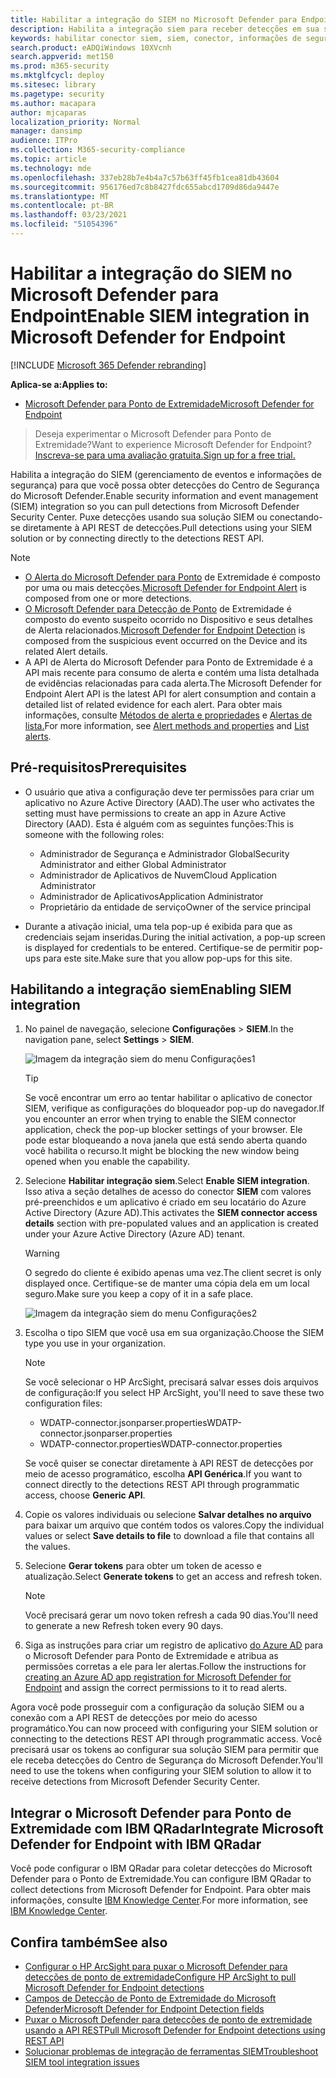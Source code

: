 ```yaml
---
title: Habilitar a integração do SIEM no Microsoft Defender para Endpoint
description: Habilita a integração siem para receber detecções em sua solução de gerenciamento de informações de segurança e eventos (SIEM).
keywords: habilitar conector siem, siem, conector, informações de segurança e eventos
search.product: eADQiWindows 10XVcnh
search.appverid: met150
ms.prod: m365-security
ms.mktglfcycl: deploy
ms.sitesec: library
ms.pagetype: security
ms.author: macapara
author: mjcaparas
localization_priority: Normal
manager: dansimp
audience: ITPro
ms.collection: M365-security-compliance
ms.topic: article
ms.technology: mde
ms.openlocfilehash: 337eb28b7e4b4a7c57b63ff45fb1cea81db43604
ms.sourcegitcommit: 956176ed7c8b8427fdc655abcd1709d86da9447e
ms.translationtype: MT
ms.contentlocale: pt-BR
ms.lasthandoff: 03/23/2021
ms.locfileid: "51054396"
---
```

# <a name="enable-siem-integration-in-microsoft-defender-for-endpoint"></a><span data-ttu-id="ea065-104">Habilitar a integração do SIEM no Microsoft Defender para Endpoint</span><span class="sxs-lookup"><span data-stu-id="ea065-104">Enable SIEM integration in Microsoft Defender for Endpoint</span></span>

[!INCLUDE [Microsoft 365 Defender rebranding](../../includes/microsoft-defender.md)]

<span data-ttu-id="ea065-105">**Aplica-se a:**</span><span class="sxs-lookup"><span data-stu-id="ea065-105">**Applies to:**</span></span>
- [<span data-ttu-id="ea065-106">Microsoft Defender para Ponto de Extremidade</span><span class="sxs-lookup"><span data-stu-id="ea065-106">Microsoft Defender for Endpoint</span></span>](https://go.microsoft.com/fwlink/?linkid=2154037)


><span data-ttu-id="ea065-107">Deseja experimentar o Microsoft Defender para Ponto de Extremidade?</span><span class="sxs-lookup"><span data-stu-id="ea065-107">Want to experience Microsoft Defender for Endpoint?</span></span> [<span data-ttu-id="ea065-108">Inscreva-se para uma avaliação gratuita.</span><span class="sxs-lookup"><span data-stu-id="ea065-108">Sign up for a free trial.</span></span>](https://www.microsoft.com/microsoft-365/windows/microsoft-defender-atp?ocid=docs-wdatp-enablesiem-abovefoldlink) 

<span data-ttu-id="ea065-109">Habilita a integração do SIEM (gerenciamento de eventos e informações de segurança) para que você possa obter detecções do Centro de Segurança do Microsoft Defender.</span><span class="sxs-lookup"><span data-stu-id="ea065-109">Enable security information and event management (SIEM) integration so you can pull detections from Microsoft Defender Security Center.</span></span> <span data-ttu-id="ea065-110">Puxe detecções usando sua solução SIEM ou conectando-se diretamente à API REST de detecções.</span><span class="sxs-lookup"><span data-stu-id="ea065-110">Pull detections using your SIEM solution or by connecting directly to the detections REST API.</span></span>

>[!NOTE]
>- <span data-ttu-id="ea065-111">[O Alerta do Microsoft Defender para Ponto](alerts.md) de Extremidade é composto por uma ou mais detecções.</span><span class="sxs-lookup"><span data-stu-id="ea065-111">[Microsoft Defender for Endpoint Alert](alerts.md) is composed from one or more detections.</span></span>
>- <span data-ttu-id="ea065-112">[O Microsoft Defender para Detecção de Ponto](api-portal-mapping.md) de Extremidade é composto do evento suspeito ocorrido no Dispositivo e seus detalhes de Alerta relacionados.</span><span class="sxs-lookup"><span data-stu-id="ea065-112">[Microsoft Defender for Endpoint Detection](api-portal-mapping.md) is composed from the suspicious event occurred on the Device and its related Alert details.</span></span>
>- <span data-ttu-id="ea065-113">A API de Alerta do Microsoft Defender para Ponto de Extremidade é a API mais recente para consumo de alerta e contém uma lista detalhada de evidências relacionadas para cada alerta.</span><span class="sxs-lookup"><span data-stu-id="ea065-113">The Microsoft Defender for Endpoint Alert API is the latest API for alert consumption and contain a detailed list of related evidence for each alert.</span></span> <span data-ttu-id="ea065-114">Para obter mais informações, consulte [Métodos de alerta e propriedades](alerts.md) e [Alertas de lista.](get-alerts.md)</span><span class="sxs-lookup"><span data-stu-id="ea065-114">For more information, see [Alert methods and properties](alerts.md) and [List alerts](get-alerts.md).</span></span>

## <a name="prerequisites"></a><span data-ttu-id="ea065-115">Pré-requisitos</span><span class="sxs-lookup"><span data-stu-id="ea065-115">Prerequisites</span></span>

- <span data-ttu-id="ea065-116">O usuário que ativa a configuração deve ter permissões para criar um aplicativo no Azure Active Directory (AAD).</span><span class="sxs-lookup"><span data-stu-id="ea065-116">The user who activates the setting must have permissions to create an app in Azure Active Directory (AAD).</span></span> <span data-ttu-id="ea065-117">Esta é alguém com as seguintes funções:</span><span class="sxs-lookup"><span data-stu-id="ea065-117">This is someone with the following roles:</span></span> 

  - <span data-ttu-id="ea065-118">Administrador de Segurança e Administrador Global</span><span class="sxs-lookup"><span data-stu-id="ea065-118">Security Administrator and either Global Administrator</span></span>
  - <span data-ttu-id="ea065-119">Administrador de Aplicativos de Nuvem</span><span class="sxs-lookup"><span data-stu-id="ea065-119">Cloud Application Administrator</span></span>
  - <span data-ttu-id="ea065-120">Administrador de Aplicativos</span><span class="sxs-lookup"><span data-stu-id="ea065-120">Application Administrator</span></span>
  - <span data-ttu-id="ea065-121">Proprietário da entidade de serviço</span><span class="sxs-lookup"><span data-stu-id="ea065-121">Owner of the service principal</span></span>

- <span data-ttu-id="ea065-122">Durante a ativação inicial, uma tela pop-up é exibida para que as credenciais sejam inseridas.</span><span class="sxs-lookup"><span data-stu-id="ea065-122">During the initial activation, a pop-up screen is displayed for credentials to be entered.</span></span> <span data-ttu-id="ea065-123">Certifique-se de permitir pop-ups para este site.</span><span class="sxs-lookup"><span data-stu-id="ea065-123">Make sure that you allow pop-ups for this site.</span></span>

## <a name="enabling-siem-integration"></a><span data-ttu-id="ea065-124">Habilitando a integração siem</span><span class="sxs-lookup"><span data-stu-id="ea065-124">Enabling SIEM integration</span></span> 
1. <span data-ttu-id="ea065-125">No painel de navegação, selecione **Configurações**  >  **SIEM**.</span><span class="sxs-lookup"><span data-stu-id="ea065-125">In the navigation pane, select **Settings** > **SIEM**.</span></span>

    ![Imagem da integração siem do menu Configurações1](images/enable_siem.png)

    >[!TIP]
    ><span data-ttu-id="ea065-127">Se você encontrar um erro ao tentar habilitar o aplicativo de conector SIEM, verifique as configurações do bloqueador pop-up do navegador.</span><span class="sxs-lookup"><span data-stu-id="ea065-127">If you encounter an error when trying to enable the SIEM connector application, check the pop-up blocker settings of your browser.</span></span> <span data-ttu-id="ea065-128">Ele pode estar bloqueando a nova janela que está sendo aberta quando você habilita o recurso.</span><span class="sxs-lookup"><span data-stu-id="ea065-128">It might be blocking the new window being opened when you enable the capability.</span></span> 

2. <span data-ttu-id="ea065-129">Selecione **Habilitar integração siem**.</span><span class="sxs-lookup"><span data-stu-id="ea065-129">Select **Enable SIEM integration**.</span></span> <span data-ttu-id="ea065-130">Isso ativa a seção detalhes de acesso do conector **SIEM** com valores pré-preenchidos e um aplicativo é criado em seu locatário do Azure Active Directory (Azure AD).</span><span class="sxs-lookup"><span data-stu-id="ea065-130">This activates the **SIEM connector access details** section with pre-populated values and an application is created under your Azure Active Directory (Azure AD) tenant.</span></span>

    > [!WARNING]
    ><span data-ttu-id="ea065-131">O segredo do cliente é exibido apenas uma vez.</span><span class="sxs-lookup"><span data-stu-id="ea065-131">The client secret is only displayed once.</span></span> <span data-ttu-id="ea065-132">Certifique-se de manter uma cópia dela em um local seguro.</span><span class="sxs-lookup"><span data-stu-id="ea065-132">Make sure you keep a copy of it in a safe place.</span></span><br>
     

    ![Imagem da integração siem do menu Configurações2](images/siem_details.png)

3. <span data-ttu-id="ea065-134">Escolha o tipo SIEM que você usa em sua organização.</span><span class="sxs-lookup"><span data-stu-id="ea065-134">Choose the SIEM type you use in your organization.</span></span>

   > [!NOTE]
   > <span data-ttu-id="ea065-135">Se você selecionar o HP ArcSight, precisará salvar esses dois arquivos de configuração:</span><span class="sxs-lookup"><span data-stu-id="ea065-135">If you select HP ArcSight, you'll need to save these two configuration files:</span></span><br>
   > - <span data-ttu-id="ea065-136">WDATP-connector.jsonparser.properties</span><span class="sxs-lookup"><span data-stu-id="ea065-136">WDATP-connector.jsonparser.properties</span></span>
   > - <span data-ttu-id="ea065-137">WDATP-connector.properties</span><span class="sxs-lookup"><span data-stu-id="ea065-137">WDATP-connector.properties</span></span> <br>

   <span data-ttu-id="ea065-138">Se você quiser se conectar diretamente à API REST de detecções por meio de acesso programático, escolha **API Genérica**.</span><span class="sxs-lookup"><span data-stu-id="ea065-138">If you want to connect directly to the detections REST API through programmatic access, choose **Generic API**.</span></span>

4. <span data-ttu-id="ea065-139">Copie os valores individuais ou selecione **Salvar detalhes no arquivo** para baixar um arquivo que contém todos os valores.</span><span class="sxs-lookup"><span data-stu-id="ea065-139">Copy the individual values or select **Save details to file** to download a file that contains all the values.</span></span>

5. <span data-ttu-id="ea065-140">Selecione **Gerar tokens** para obter um token de acesso e atualização.</span><span class="sxs-lookup"><span data-stu-id="ea065-140">Select **Generate tokens** to get an access and refresh token.</span></span>
  
   > [!NOTE]
   > <span data-ttu-id="ea065-141">Você precisará gerar um novo token refresh a cada 90 dias.</span><span class="sxs-lookup"><span data-stu-id="ea065-141">You'll need to generate a new Refresh token every 90 days.</span></span> 

6. <span data-ttu-id="ea065-142">Siga as instruções para criar um registro de aplicativo [do Azure AD](https://docs.microsoft.com/microsoft-365/security/defender-endpoint/exposed-apis-create-app-webapp) para o Microsoft Defender para Ponto de Extremidade e atribua as permissões corretas a ele para ler alertas.</span><span class="sxs-lookup"><span data-stu-id="ea065-142">Follow the instructions for [creating an Azure AD app registration for Microsoft Defender for Endpoint](https://docs.microsoft.com/microsoft-365/security/defender-endpoint/exposed-apis-create-app-webapp) and assign the correct permissions to it to read alerts.</span></span>

<span data-ttu-id="ea065-143">Agora você pode prosseguir com a configuração da solução SIEM ou a conexão com a API REST de detecções por meio do acesso programático.</span><span class="sxs-lookup"><span data-stu-id="ea065-143">You can now proceed with configuring your SIEM solution or connecting to the detections REST API through programmatic access.</span></span> <span data-ttu-id="ea065-144">Você precisará usar os tokens ao configurar sua solução SIEM para permitir que ele receba detecções do Centro de Segurança do Microsoft Defender.</span><span class="sxs-lookup"><span data-stu-id="ea065-144">You'll need to use the tokens when configuring your SIEM solution to allow it to receive detections from Microsoft Defender Security Center.</span></span>

## <a name="integrate-microsoft-defender-for-endpoint-with-ibm-qradar"></a><span data-ttu-id="ea065-145">Integrar o Microsoft Defender para Ponto de Extremidade com IBM QRadar</span><span class="sxs-lookup"><span data-stu-id="ea065-145">Integrate Microsoft Defender for Endpoint with IBM QRadar</span></span> 
<span data-ttu-id="ea065-146">Você pode configurar o IBM QRadar para coletar detecções do Microsoft Defender para o Ponto de Extremidade.</span><span class="sxs-lookup"><span data-stu-id="ea065-146">You can configure IBM QRadar to collect detections from Microsoft Defender for Endpoint.</span></span> <span data-ttu-id="ea065-147">Para obter mais informações, consulte [IBM Knowledge Center](https://www.ibm.com/support/knowledgecenter/SS42VS_DSM/c_dsm_guide_MS_Win_Defender_ATP_overview.html?cp=SS42VS_7.3.1).</span><span class="sxs-lookup"><span data-stu-id="ea065-147">For more information, see [IBM Knowledge Center](https://www.ibm.com/support/knowledgecenter/SS42VS_DSM/c_dsm_guide_MS_Win_Defender_ATP_overview.html?cp=SS42VS_7.3.1).</span></span>

## <a name="see-also"></a><span data-ttu-id="ea065-148">Confira também</span><span class="sxs-lookup"><span data-stu-id="ea065-148">See also</span></span>
- [<span data-ttu-id="ea065-149">Configurar o HP ArcSight para puxar o Microsoft Defender para detecções de ponto de extremidade</span><span class="sxs-lookup"><span data-stu-id="ea065-149">Configure HP ArcSight to pull Microsoft Defender for Endpoint detections</span></span>](configure-arcsight.md)
- [<span data-ttu-id="ea065-150">Campos de Detecção de Ponto de Extremidade do Microsoft Defender</span><span class="sxs-lookup"><span data-stu-id="ea065-150">Microsoft Defender for Endpoint Detection fields</span></span>](api-portal-mapping.md)
- [<span data-ttu-id="ea065-151">Puxar o Microsoft Defender para detecções de ponto de extremidade usando a API REST</span><span class="sxs-lookup"><span data-stu-id="ea065-151">Pull Microsoft Defender for Endpoint detections using REST API</span></span>](pull-alerts-using-rest-api.md)
- [<span data-ttu-id="ea065-152">Solucionar problemas de integração de ferramentas SIEM</span><span class="sxs-lookup"><span data-stu-id="ea065-152">Troubleshoot SIEM tool integration issues</span></span>](troubleshoot-siem.md)
